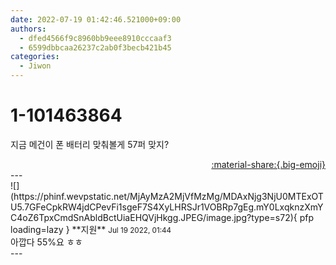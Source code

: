```yaml
---
date: 2022-07-19 01:42:46.521000+09:00
authors:
  - dfed4566f9c8960bb9eee8910cccaaf3
  - 6599dbbcaa26237c2ab0f3becb421b45
categories:
  - Jiwon
---
```


# 1-101463864

<div class="post-container" markdown="1">
<div class="content-container md-sidebar__scrollwrap" markdown="1">

지금 메건이 폰 배터리 맞춰볼게 57퍼 맞지?

</div>
</div>

<div style="text-align: right;" markdown="1">
<a href="https://weverse.io/fromis9/fanpost/1-101463864" style="text-align: right;">:material-share:{.big-emoji}</a>
</div>
---

<div class="comments-container md-sidebar__scrollwrap" markdown="1">
<div class="comment" markdown="1">
<div class='id-container' markdown="1">
![](https://phinf.wevpstatic.net/MjAyMzA2MjVfMzMg/MDAxNjg3NjU0MTExOTU5.7GFeCpkRW4jdCPevFi1sgeF7S4XyLHRSJr1VOBRp7gEg.mY0LxqknzXmYC4oZ6TpxCmdSnAbldBctUiaEHQVjHkgg.JPEG/image.jpg?type=s72){ pfp loading=lazy }
**<span class="artist">지원</span>** <small>Jul 19 2022, 01:44</small><br>
</div>
<div class='comment-body' markdown="1">
아깝다 55%요 ㅎㅎ
</div>
</div>
</div>
---
